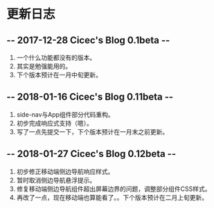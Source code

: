 # 更新日志

## -- 2017-12-28 Cicec's Blog 0.1beta --

1. 一个什么功能都没有的版本。
2. 其实是勉强能用的。
3. 下个版本预计在一月中旬更新。

## -- 2018-01-16 Cicec's Blog 0.11beta --

1. side-nav与App组件部分代码重构。
2. 初步完成响应式支持（嗯）。
3. 写了一点先提交一下，下个版本预计在一月末之前更新。

## -- 2018-01-27 Cicec's Blog 0.12beta --

1. 初步修正移动端侧边导航响应样式。
2. 暂时取消侧边导航悬浮提示。
3. 修复移动端侧边导航组件超出屏幕边界的问题，调整部分组件CSS样式。
4. 再改了一点，现在移动端也算能看了。。下个版本预计在二月上旬更新。